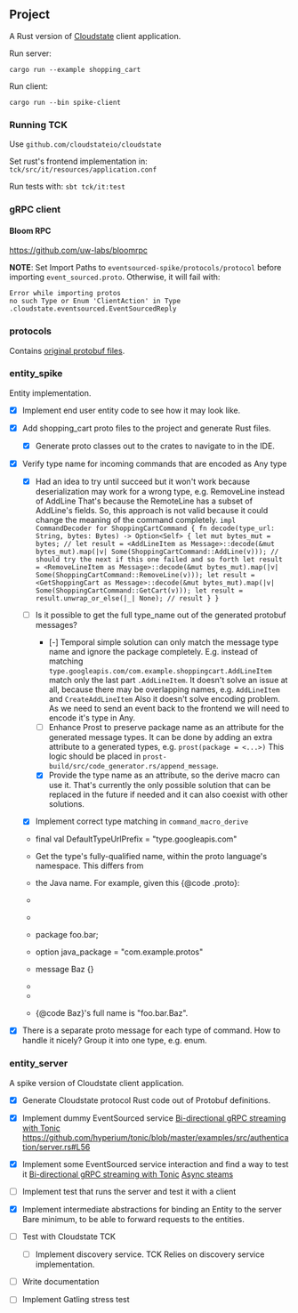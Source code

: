 
## Project

A Rust version of [Cloudstate](https://cloudstate.io/docs/index.html) client application.

Run server:
```
cargo run --example shopping_cart
```

Run client:
```
cargo run --bin spike-client
```

### Running TCK

Use `github.com/cloudstateio/cloudstate`

Set rust's frontend implementation in: `tck/src/it/resources/application.conf`

Run tests with: `sbt tck/it:test`


### gRPC client

#### Bloom RPC

https://github.com/uw-labs/bloomrpc

**NOTE**: Set Import Paths to `eventsourced-spike/protocols/protocol` before importing `event_sourced.proto`. Otherwise, it will fail with:
```
Error while importing protos
no such Type or Enum 'ClientAction' in Type .cloudstate.eventsourced.EventSourcedReply
```


### protocols

Contains [original protobuf files](https://github.com/cloudstateio/cloudstate/tree/master/protocols).

### entity_spike

Entity implementation.

- [x] Implement end user entity code to see how it may look like.
- [x] Add shopping_cart proto files to the project and generate Rust files.
    - [x] Generate proto classes out to the crates to navigate to in the IDE.

- [x] Verify type name for incoming commands that are encoded as Any type

    - [x] Had an idea to try until succeed but it won't work because deserialization may work for a wrong type, e.g. RemoveLine instead of AddLine
        That's because the RemoteLine has a subset of AddLine's fields.
        So, this approach is not valid because it could change the meaning of the command completely.
            ```
            impl CommandDecoder for ShoppingCartCommand {
                fn decode(type_url: String, bytes: Bytes) -> Option<Self> {
                    let mut bytes_mut = bytes;
                    //
                    let result = <AddLineItem as Message>::decode(&mut bytes_mut).map(|v| Some(ShoppingCartCommand::AddLine(v)));
                    // should try the next if this one failed and so forth
                    let result = <RemoveLineItem as Message>::decode(&mut bytes_mut).map(|v| Some(ShoppingCartCommand::RemoveLine(v)));
                    let result = <GetShoppingCart as Message>::decode(&mut bytes_mut).map(|v| Some(ShoppingCartCommand::GetCart(v)));
                    let result = result.unwrap_or_else(|_| None);
                    //
                    result
                }
            }
            ```

    - [ ] Is it possible to get the full type_name out of the generated protobuf messages?
        - [-] Temporal simple solution can only match the message type name and ignore the package completely.
            E.g. instead of matching `type.googleapis.com/com.example.shoppingcart.AddLineItem` match only the last part `.AddLineItem`.
            It doesn't solve an issue at all, because there may be overlapping names, e.g. `AddLineItem` and `CreateAddLineItem`
            Also it doesn't solve encoding problem. As we need to send an event back to the frontend we will need to encode it's type in Any.
        - [ ] Enhance Prost to preserve package name as an attribute for the generated message types.
            It can be done by adding an extra attribute to a generated types, e.g. `prost(package = <...>)`
            This logic should be placed in `prost-build/src/code_generator.rs/append_message`.
        - [x] Provide the type name as an attribute, so the derive macro can use it.
            That's currently the only possible solution that can be replaced in the future if needed and it can also coexist with other solutions.
            
    - [x] Implement correct type matching in `command_macro_derive`

     * final val DefaultTypeUrlPrefix = "type.googleapis.com"

     * Get the type's fully-qualified name, within the proto language's namespace. This differs from
     * the Java name. For example, given this {@code .proto}:
     *
     * <pre>
     *   package foo.bar;
     *   option java_package = "com.example.protos"
     *   message Baz {}
     * </pre>
     *
     * {@code Baz}'s full name is "foo.bar.Baz".    
     
     
    
- [x] There is a separate proto message for each type of command. How to handle it nicely?
    Group it into one type, e.g. enum.


### entity_server

A spike version of Cloudstate client application.


- [x] Generate Cloudstate protocol Rust code out of Protobuf definitions.

- [x] Implement dummy EventSourced service
    [Bi-directional gRPC streaming with Tonic](https://github.com/hyperium/tonic/blob/master/examples/routeguide-tutorial.md)
    https://github.com/hyperium/tonic/blob/master/examples/src/authentication/server.rs#L56
    
- [x] Implement some EventSourced service interaction and find a way to test it
    [Bi-directional gRPC streaming with Tonic](https://github.com/hyperium/tonic/blob/master/examples/routeguide-tutorial.md#server-state)
    [Async steams](https://github.com/tokio-rs/async-stream)
    
- [ ] Implement test that runs the server and test it with a client

- [x] Implement intermediate abstractions for binding an Entity to the server
    Bare minimum, to be able to forward requests to the entities.

- [ ] Test with Cloudstate TCK
    - [ ] Implement discovery service. TCK Relies on discovery service implementation.

- [ ] Write documentation

- [ ] Implement Gatling stress test
